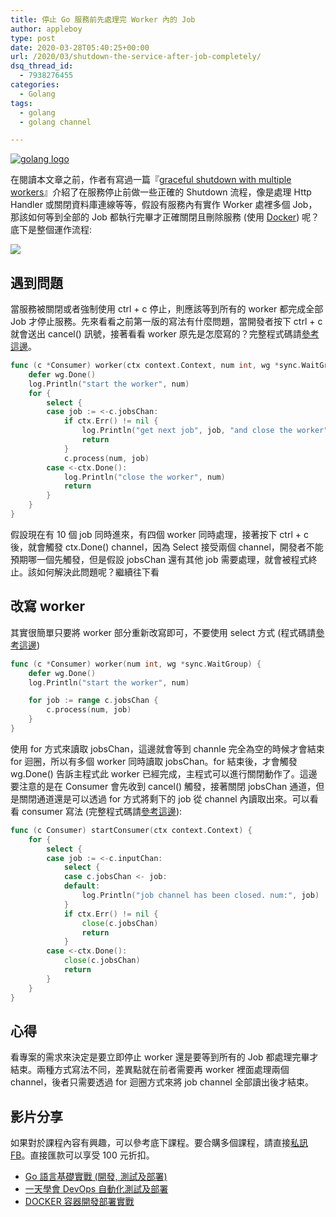 ```yaml
---
title: 停止 Go 服務前先處理完 Worker 內的 Job
author: appleboy
type: post
date: 2020-03-28T05:40:25+00:00
url: /2020/03/shutdown-the-service-after-job-completely/
dsq_thread_id:
  - 7938276455
categories:
  - Golang
tags:
  - golang
  - golang channel

---
```

[![golang logo][1]][1]

在閱讀本文章之前，作者有寫過一篇『[graceful shutdown with multiple workers][2]』介紹了在服務停止前做一些正確的 Shutdown 流程，像是處理 Http Handler 或關閉資料庫連線等等，假設有服務內有實作 Worker 處裡多個 Job，那該如何等到全部的 Job 都執行完畢才正確關閉且刪除服務 (使用 [Docker][3]) 呢？底下是整個運作流程:

![][4] 

<!--more-->

## 遇到問題

當服務被關閉或者強制使用 ctrl + c 停止，則應該等到所有的 worker 都完成全部 Job 才停止服務。先來看看之前第一版的寫法有什麼問題，當開發者按下 ctrl + c 就會送出 cancel() 訊號，接著看看 worker 原先是怎麼寫的？完整程式碼請[參考這邊][5]。

```go
func (c *Consumer) worker(ctx context.Context, num int, wg *sync.WaitGroup) {
    defer wg.Done()
    log.Println("start the worker", num)
    for {
        select {
        case job := <-c.jobsChan:
            if ctx.Err() != nil {
                log.Println("get next job", job, "and close the worker", num)
                return
            }
            c.process(num, job)
        case <-ctx.Done():
            log.Println("close the worker", num)
            return
        }
    }
}
```

假設現在有 10 個 job 同時進來，有四個 worker 同時處理，接著按下 ctrl + c 後，就會觸發 ctx.Done() channel，因為 Select 接受兩個 channel，開發者不能預期哪一個先觸發，但是假設 jobsChan 還有其他 job 需要處理，就會被程式終止。該如何解決此問題呢？繼續往下看

## 改寫 worker

其實很簡單只要將 worker 部分重新改寫即可，不要使用 select 方式 (程式碼請[參考這邊][6])

```go
func (c *Consumer) worker(num int, wg *sync.WaitGroup) {
    defer wg.Done()
    log.Println("start the worker", num)

    for job := range c.jobsChan {
        c.process(num, job)
    }
}
```

使用 for 方式來讀取 jobsChan，這邊就會等到 channle 完全為空的時候才會結束 for 迴圈，所以有多個 worker 同時讀取 jobsChan。for 結束後，才會觸發 wg.Done() 告訴主程式此 worker 已經完成，主程式可以進行關閉動作了。這邊要注意的是在 Consumer 會先收到 cancel() 觸發，接著關閉 jobsChan 通道，但是關閉通道還是可以透過 for 方式將剩下的 job 從 channel 內讀取出來。可以看看 consumer 寫法 (完整程式碼請[參考這邊][7]):

```go
func (c Consumer) startConsumer(ctx context.Context) {
    for {
        select {
        case job := <-c.inputChan:
            select {
            case c.jobsChan <- job:
            default:
                log.Println("job channel has been closed. num:", job)
            }
            if ctx.Err() != nil {
                close(c.jobsChan)
                return
            }
        case <-ctx.Done():
            close(c.jobsChan)
            return
        }
    }
}
```

## 心得

看專案的需求來決定是要立即停止 worker 還是要等到所有的 Job 都處理完畢才結束。兩種方式寫法不同，差異點就在前者需要再 worker 裡面處理兩個 channel，後者只需要透過 for 迴圈方式來將 job channel 全部讀出後才結束。

## 影片分享

如果對於課程內容有興趣，可以參考底下課程。要合購多個課程，請直接[私訊 FB][8]。直接匯款可以享受 100 元折扣。

  * [Go 語言基礎實戰 (開發, 測試及部署)][9]
  * [一天學會 DevOps 自動化測試及部署][10]
  * [DOCKER 容器開發部署實戰][11]

 [1]: https://lh3.googleusercontent.com/jsocHCR9A9yEfDVUTrU0m42_aHhTEVDGW5p5PsQSx7GSlkt3gLjohfXH3S7P7p982332ruU_e-EtW0LwmiuZjvN65VIcyME-zE35C6EM0IV1nqY6KoNw3dwW2djjid3F-T5YgnJothA=w1920-h1080 "golang logo"
 [2]: https://blog.wu-boy.com/2020/02/graceful-shutdown-with-multiple-workers/
 [3]: https://docker.com
 [4]: https://lh3.googleusercontent.com/bsmMhN5bVzpyDy-741CsS8s_wTyPfRpbLeZvJ0u7hOmCkXhBmS0qmVwkky4zveLxtNqQgGTUufWeNi2OVvOyXwx6QrADvt5n_6tAJlSzmRJK27U9C1EgOhzziZmLqNp_FTyqf4NAits=w1920-h1080
 [5]: https://github.com/go-training/training/blob/080ba925d85ff527598ddda9a8eec0b808f6f847/example34-graceful-shutdown-with-worker/graceful-shutdown/answer-shutdown-worker-immediately/main.go#L76-L92
 [6]: https://github.com/go-training/training/blob/080ba925d85ff527598ddda9a8eec0b808f6f847/example34-graceful-shutdown-with-worker/graceful-shutdown/answer-shutdown-after-job-completely/main.go#L80-L89
 [7]: https://github.com/go-training/training/blob/080ba925d85ff527598ddda9a8eec0b808f6f847/example34-graceful-shutdown-with-worker/graceful-shutdown/answer-shutdown-after-job-completely/main.go#L53-L71
 [8]: http://facebook.com/appleboy46
 [9]: https://www.udemy.com/course/golang-fight/?couponCode=202003
 [10]: https://www.udemy.com/devops-oneday/?couponCode=202003
 [11]: https://www.udemy.com/course/docker-practice/?couponCode=202003
